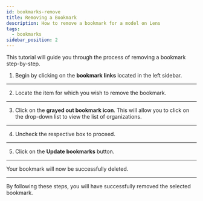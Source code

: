 ```yaml
---
id: bookmarks-remove
title: Removing a Bookmark 
description: How to remove a bookmark for a model on Lens
tags:
  - bookmarks
sidebar_position: 2
---
```


This tutorial will guide you through the process of removing a bookmark step-by-step.

1. Begin by clicking on the **bookmark links** located in the left sidebar.

---

2. Locate the item for which you wish to remove the bookmark.

---

3. Click on the **grayed out bookmark icon**. This will allow you to click on the drop-down list to view the list of organizations.

---

4. Uncheck the respective box to proceed.

---

5. Click on the **Update bookmarks** button.

---

Your bookmark will now be successfully deleted.

***

By following these steps, you will have successfully removed the selected bookmark.